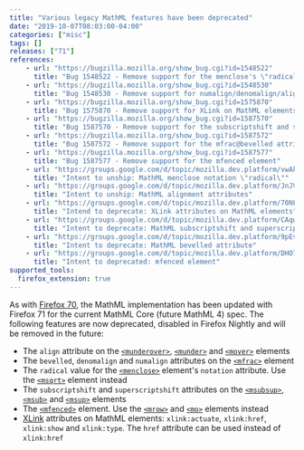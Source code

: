```yaml
---
title: "Various legacy MathML features have been deprecated"
date: "2019-10-07T08:03:00-04:00"
categories: ["misc"]
tags: []
releases: ["71"]
references:
    - url: "https://bugzilla.mozilla.org/show_bug.cgi?id=1548522"
      title: "Bug 1548522 - Remove support for the menclose's \"radical\" notation"
    - url: "https://bugzilla.mozilla.org/show_bug.cgi?id=1548530"
      title: "Bug 1548530 - Remove support for numalign/denomalign/align attributes"
    - url: "https://bugzilla.mozilla.org/show_bug.cgi?id=1575870"
      title: "Bug 1575870 - Remove support for XLink on MathML elements"
    - url: "https://bugzilla.mozilla.org/show_bug.cgi?id=1587570"
      title: "Bug 1587570 - Remove support for the subscriptshift and superscriptshift attributes"
    - url: "https://bugzilla.mozilla.org/show_bug.cgi?id=1587572"
      title: "Bug 1587572 - Remove support for the mfrac@bevelled attribute"
    - url: "https://bugzilla.mozilla.org/show_bug.cgi?id=1587577"
      title: "Bug 1587577 - Remove support for the mfenced element"
    - url: "https://groups.google.com/d/topic/mozilla.dev.platform/vwAkuZIEhnY/discussion"
      title: "Intent to unship: MathML menclose notation \"radical\""
    - url: "https://groups.google.com/d/topic/mozilla.dev.platform/JnJVGTmIwPE/discussion"
      title: "Intent to unship: MathML alignment attributes"
    - url: "https://groups.google.com/d/topic/mozilla.dev.platform/70NFnet82cU/discussion"
      title: "Intend to deprecate: XLink attributes on MathML elements"
    - url: "https://groups.google.com/d/topic/mozilla.dev.platform/CAqw0Nxw6Pg/discussion"
      title: "Intent to deprecate: MathML subscriptshift and superscriptshift attributes"
    - url: "https://groups.google.com/d/topic/mozilla.dev.platform/9pEvlYn-Xyw/discussion"
      title: "Intent to deprecate: MathML bevelled attribute"
    - url: "https://groups.google.com/d/topic/mozilla.dev.platform/DHO72glZxA0/discussion"
      title: "Intent to deprecated: mfenced element"
supported_tools:
  firefox_extension: true
---
```

As with [Firefox 70](https://www.fxsitecompat.dev/en-CA/docs/2019/various-legacy-mathml-features-have-been-deprecated-or-removed/), the MathML implementation has been updated with Firefox 71 for the current MathML Core (future MathML 4) spec. The following features are now deprecated, disabled in Firefox Nightly and will be removed in the future:

* The `align` attribute on the [`<munderover>`](https://developer.mozilla.org/docs/Web/MathML/Element/munderover), [`<munder>`](https://developer.mozilla.org/docs/Web/MathML/Element/munder) and [`<mover>`](https://developer.mozilla.org/docs/Web/MathML/Element/mover) elements
* The `bevelled`, `denomalign` and `numalign` attributes on the [`<mfrac>`](https://developer.mozilla.org/docs/Web/MathML/Element/mfrac) element
* The `radical` value for the [`<menclose>`](https://developer.mozilla.org/docs/Web/MathML/Element/menclose) element's `notation` attribute. Use the [`<msqrt>`](https://developer.mozilla.org/docs/Web/MathML/Element/msqrt) element instead
* The `subscriptshift` and `superscriptshift` attributes on the [`<msubsup>`](https://developer.mozilla.org/docs/Web/MathML/Element/msubsup), [`<msub>`](https://developer.mozilla.org/docs/Web/MathML/Element/msub) and [`<msup>`](https://developer.mozilla.org/docs/Web/MathML/Element/msup) elements
* The [`<mfenced>`](https://developer.mozilla.org/docs/Web/MathML/Element/mfenced) element. Use the [`<mrow>`](https://developer.mozilla.org/docs/Web/MathML/Element/mrow) and [`<mo>`](https://developer.mozilla.org/docs/Web/MathML/Element/mo) elements instead
* [XLink](https://developer.mozilla.org/docs/Glossary/XLink) attributes on MathML elements: `xlink:actuate`, `xlink:href`, `xlink:show` and `xlink:type`. The `href` attribute can be used instead of `xlink:href`
